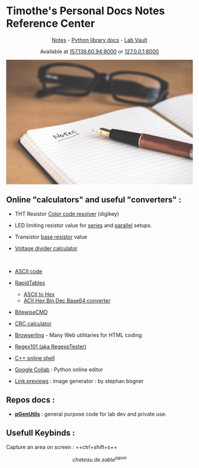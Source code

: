 # Timothe's Personal Docs Notes Reference Center

<p style="text-align:center"><a href="../Workspace/Notes/">Notes</a> - <a href="../Documentation/Software/PyTools_ideas/">Python library docs</a> - <a href="../Lab/Lab_codex/">Lab Vault</a></p>

<p style="text-align:center"> Available at <a href="http://157.136.60.94:8000">157.136.60.94:8000</a> or <a href="http://127.0.0.1:8000">127.0.0.1:8000</a></p>



<img src="index.assets/notes-david-travis.jpg" style="max-height: 30vh; display: block;
   margin-left: auto;
 margin-right: auto;" />

## Online "calculators" and useful "converters" :

- THT Resistor [Color code resolver](https://www.digikey.fr/fr/resources/conversion-calculators/conversion-calculator-resistor-color-code) (digikey)

- LED limiting resistor value for [series](http://ledcalc.com/) and [parallel](http://www.hebeiltd.com.cn/?p=zz.led.resistor.calculator) setups.

- Transistor [base resistor](https://www.petervis.com/GCSE_Design_and_Technology_Electronic_Products/transistor_base_resistor_calculator/transistor_base_resistor_calculator.html) value

- [Voltage divider calculator](https://circuitdigest.com/calculators/voltage-divider-calculator)

​	

- [ASCII code](https://www.ascii-code.com/)

- [RapidTables](https://www.rapidtables.com/)
	- [ASCII to Hex](https://www.rapidtables.com/convert/number/hex-to-ascii.html)
	- [ACII,Hex,Bin,Dec,Base64 converter](https://www.rapidtables.com/convert/number/ascii-hex-bin-dec-converter.html)
	
- [BitewiseCMD](https://bitwisecmd.com/#0xff%2C%3C%3C%2C8)

- [CRC calculator](https://crccalc.com/)

- [Browserling](https://www.browserling.com/tools) - Many Web utilitaries for HTML coding

- [Regex101 (aka RegexpTester)](https://regex101.com/)

- [C++ online  shell](http://cpp.sh/)

- [Google Collab](https://colab.research.google.com/notebooks/) : Python online editor



- [Link previews](https://link-previews.stephanbogner.de/) : image generator : by stephan bogner

## Repos docs :

- **[pGenUtils](https://josttim.github.io/pGenUtils/)** : general purpose code for lab dev and private use.



## Usefull Keybinds :

Capture an area on screen : ++ctrl+shift+s++

$$
chateau . de. sable^{japon}
$$
